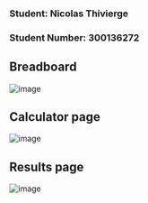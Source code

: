 ### Student: Nicolas Thivierge
### Student Number: 300136272

## Breadboard
![image](https://github.com/Nico242001/seg4105_playground/assets/91162102/b059ed51-ff36-4c43-996e-375a0c4cd052)

## Calculator page
![image](https://github.com/Nico242001/seg4105_playground/assets/91162102/0bdb123a-ff9f-4fe9-b61b-a68a8950ae85)

## Results page
![image](https://github.com/Nico242001/seg4105_playground/assets/91162102/3f1eec80-c7a9-4356-b59c-3d6c0e06aa1b)
